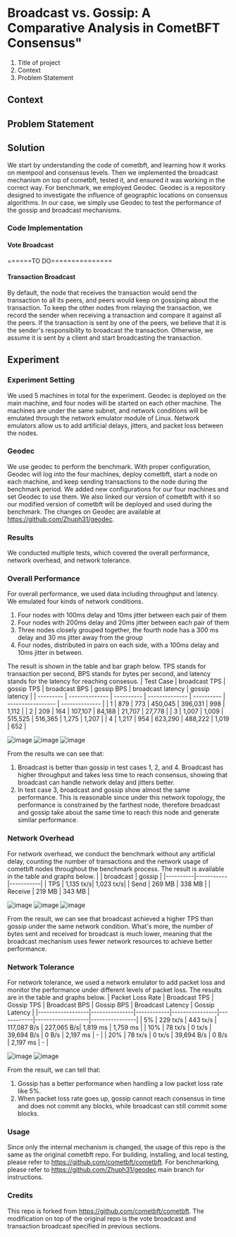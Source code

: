 # Broadcast vs. Gossip: A Comparative Analysis in CometBFT Consensus"
1. Title of project 
2. Context
3. Problem Statement
## Context
## Problem Statement
## Solution
We start by understanding the code of cometbft, and learning how it works on mempool and consensus levels. Then we implemented the broadcast mechanism on top of cometbft, tested it, and ensured it was working in the correct way.
For benchmark, we employed Geodec. Geodec is a repository designed to investigate the influence of geographic locations on consensus algorithms. In our case, we simply use Geodec to test the performance of the gossip and broadcast mechanisms.
### Code Implementation
#### Vote Broadcast

======TO DO===============

#### Transaction Broadcast
By default, the node that receives the transaction would send the transaction to all its peers, and peers would keep on gossiping about the transaction. To keep the other nodes from relaying the transaction, we record the sender when receiving a transaction and compare it against all the peers. If the transaction is sent by one of the peers, we believe that it is the sender's responsibility to broadcast the transaction. Otherwise, we assume it is sent by a client and start broadcasting the transaction.

## Experiment
### Experiment Setting
We used 5 machines in total for the experiment. Geodec is deployed on the main machine, and four nodes will be started on each other machine. The machines are under the same subnet, and network conditions will be emulated through the network emulator module of Linux. Network emulators allow us to add artificial delays, jitters, and packet loss between the nodes.

### Geodec
We use geodec to perform the benchmark. With proper configuration, Geodec will log into the four machines, deploy cometbft, start a node on each machine, and keep sending transactions to the node during the benchmark period. We added new configurations for our four machines and set Geodec to use them. We also linked our version of cometbft with it so our modified version of cometbft will be deployed and used during the benchmark. The changes on Geodec are available at https://github.com/Zhuph31/geodec.

### Results
We conducted multiple tests, which covered the overall performance, network overhead, and network tolerance. 
### Overall Performance
For overall performance, we used data including throughput and latency. We emulated four kinds of network conditions.
1. Four nodes with 100ms delay and 10ms jitter between each pair of them
2. Four nodes with 200ms delay and 20ms jitter between each pair of them
3. Three nodes closely grouped together, the fourth node has a 300 ms delay and 30 ms jitter away from the group
4. Four nodes, distributed in pairs on each side, with a 100ms delay and 10ms jitter in between.

The result is shown in the table and bar graph below. TPS stands for transaction per second, BPS stands for bytes per second, and latency stands for the latency for reaching consesus.
| Test Case | broadcast TPS | gossip TPS | broadcast BPS | gossip BPS | broadcast latency | gossip latency |
| --------- | -------------- | ---------- | -------------- | ---------- | ----------------- | -------------- |
| 1         | 879            | 773        | 450,045        | 396,031    | 998               | 1,112          |
| 2         | 209            | 164        | 107,107        | 84,188     | 21,707            | 27,778         |
| 3         | 1,007          | 1,009      | 515,525        | 516,365    | 1,275             | 1,207          |
| 4         | 1,217          | 954        | 623,290        | 488,222    | 1,019             | 652            |

![image](https://github.com/Zhuph31/cometbft/assets/50798194/98b1401a-eb4f-4935-8ff4-21202c9fc33e)
![image](https://github.com/Zhuph31/cometbft/assets/50798194/0f2bf335-a402-4352-8d7a-af9567c53e1b)
![image](https://github.com/Zhuph31/cometbft/assets/50798194/b3aaf29e-3452-4669-9eeb-fb01e96a89bd)

From the results we can see that:
1. Broadcast is better than gossip in test cases 1, 2, and 4. Broadcast has higher throughput and takes less time to reach consensus, showing that broadcast can handle network delay and jitters better.
2. In test case 3, broadcast and gossip show almost the same performance. This is reasonable since under this network topology, the performance is constrained by the farthest node, therefore broadcast and gossip take about the same time to reach this node and generate similar performance.

### Network Overhead
For network overhead, we conduct the benchmark without any artificial delay, counting the number of transactions and the network usage of cometbft nodes throughout the benchmark process. The result is available in the table and graphs below.
|          | broadcast | gossip    |
|----------|-----------|-----------|
| TPS      | 1,135 tx/s| 1,023 tx/s|
| Send     | 269 MB    | 338 MB    |
| Receive  | 219 MB    | 343 MB    |

![image](https://github.com/Zhuph31/cometbft/assets/50798194/bd2e6b76-76b1-405c-b26a-cfc3058a4994)
![image](https://github.com/Zhuph31/cometbft/assets/50798194/083392f8-3e13-439d-85d0-0463955064a7)
![image](https://github.com/Zhuph31/cometbft/assets/50798194/9c57a892-f3f8-4dd7-b9db-27627d0d983b)

From the result, we can see that broadcast achieved a higher TPS than gossip under the same network condition. What's more, the number of bytes sent and received for broadcast is much lower, meaning that the broadcast mechanism uses fewer network resources to achieve better performance.

### Network Tolerance
For network tolerance, we used a network emulator to add packet loss and monitor the performance under different levels of packet loss. The results are in the table and graphs below.
| Packet Loss Rate | Broadcast TPS | Gossip TPS | Broadcast BPS | Gossip BPS | Broadcast Latency | Gossip Latency |
|------------------|---------------|------------|----------------|------------|-------------------|----------------|
| 5%               | 229 tx/s      | 443 tx/s   | 117,087 B/s    | 227,065 B/s| 1,819 ms          | 1,759 ms       |
| 10%              | 78 tx/s       | 0 tx/s     | 39,694 B/s     | 0 B/s      | 2,197 ms          | -              |
| 20%              | 78 tx/s       | 0 tx/s     | 39,694 B/s     | 0 B/s      | 2,197 ms          | -              |

![image](https://github.com/Zhuph31/cometbft/assets/50798194/fb6f119a-a6fa-4954-9569-c41af5b40b65)
![image](https://github.com/Zhuph31/cometbft/assets/50798194/3895764a-2acf-4c7b-92d3-5aed47ccd18c)

From the result, we can tell that:
1. Gossip has a better performance when handling a low packet loss rate like 5%.
2. When packet loss rate goes up, gossip cannot reach consensus in time and does not commit any blocks, while broadcast can still commit some blocks.

### Usage
Since only the internal mechanism is changed, the usage of this repo is the same as the original cometbft repo. For building, installing, and local testing, please refer to  https://github.com/cometbft/cometbft.
For benchmarking, please refer to https://github.com/Zhuph31/geodec main branch for instructions.

### Credits
This repo is forked from https://github.com/cometbft/cometbft.
The modification on top of the original repo is the vote broadcast and transaction broadcast specified in previous sections.
